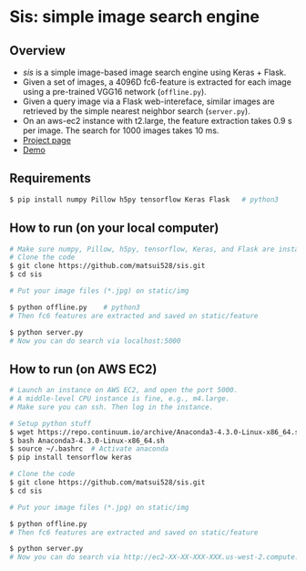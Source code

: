 # Sis: simple image search engine

## Overview
- *sis* is a simple image-based image search engine using Keras + Flask.
- Given a set of images, a 4096D fc6-feature is extracted for each image using a pre-trained VGG16 network (`offline.py`).
- Given a query image via a Flask web-intereface, similar images are retrieved by the simple nearest neighbor search (`server.py`).
- On an aws-ec2 instance with t2.large, the feature extraction takes 0.9 s per image. The search for 1000 images takes 10 ms.
- [Project page](https://www.hal.t.u-tokyo.ac.jp/~matsui/project/sis/sis.html)
- [Demo](http://www.simple-image-search.xyz/)

## Requirements
```bash
$ pip install numpy Pillow h5py tensorflow Keras Flask   # python3
```

## How to run (on your local computer)
```bash
# Make sure numpy, Pillow, h5py, tensorflow, Keras, and Flask are installed
# Clone the code
$ git clone https://github.com/matsui528/sis.git
$ cd sis

# Put your image files (*.jpg) on static/img

$ python offline.py    # python3
# Then fc6 features are extracted and saved on static/feature

$ python server.py
# Now you can do search via localhost:5000
```

## How to run (on AWS EC2)
```bash
# Launch an instance on AWS EC2, and open the port 5000.
# A middle-level CPU instance is fine, e.g., m4.large.
# Make sure you can ssh. Then log in the instance.

# Setup python stuff
$ wget https://repo.continuum.io/archive/Anaconda3-4.3.0-Linux-x86_64.sh
$ bash Anaconda3-4.3.0-Linux-x86_64.sh
$ source ~/.bashrc  # Activate anaconda
$ pip install tensorflow keras

# Clone the code
$ git clone https://github.com/matsui528/sis.git
$ cd sis

# Put your image files (*.jpg) on static/img

$ python offline.py
# Then fc6 features are extracted and saved on static/feature

$ python server.py
# Now you can do search via http://ec2-XX-XX-XXX-XXX.us-west-2.compute.amazonaws.com:5000
```
